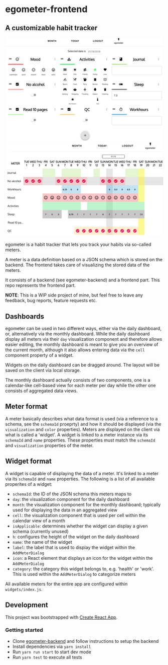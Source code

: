 # egometer-frontend

## A customizable habit tracker

<p>
    <img src="/screenshots/daily-dashboard-cropped.png?raw=true" />
    <img src="/screenshots/monthly-dashboard-cropped.png?raw=true" />
</p>

egometer is a habit tracker that lets you track your habits via so-called meters.

A meter is a data definition based on a JSON schema which is stored on the backend.
The frontend takes care of visualizing the stored data of the meters.

It consists of a backend (see egometer-backend) and a frontend part.
This repo represents the frontend part.

**NOTE**: This is a WIP side project of mine, but feel free to leave any feedback, bug reports,
feature requests etc.

## Dashboards

egometer can be used in two different ways, either via the daily dashboard, or, alternatively via the monthly dashboard.
While the daily dashboard display all meters via their `day` visualization component and therefore allows easier editing,
the monthly dashboard is meant to give you an overview of the current month, although it also allows entering data via the `cell`
component property of a widget.

Widgets on the daily dashboard can be dragged around. The layout will be saved on the client via local storage.

The monthly dashboard actually consists of two components, one is a calendar-like cell-based view for each meter per day while the other one consists of aggregated data views.

## Meter format

A meter basically describes what data format is used (via a reference to a schema, see the `schemaId` proeprty) and how it should be displayed (via the `visualization` and `color` properties).
Meters are displayed on the client via what is called a 'widget'. A widget is linked to a meter instance via its `schemaId` and `name` properties. These properties must match the `schemaId` and `visualization` properties of the meter.

## Widget format

A widget is capable of displaying the data of a meter. It's linked to a meter via its `schemaId` and `name` properties.
The following is a list of all available properites of a widget:

- `schemaId`: the ID of the JSON schema this meters maps to
- `day`: the visualization component for the daily dashboard
- `month`: the visualization component for the monthly dashboard; typically used for displaying the data in an aggregated view
- `cell`: the visualization component that is used per cell within the calendar view of a month
- `isApplicable`: determines whether the widget can display a given schema (currently unused)
- `h`: configures the height of the widget on the daily dashboard
- `name`: the name of the widget
- `label`: the label that is used to display the widget within the `AddMeterDialog`
- `icon`: a React element that displays an icon for the widget within the `AddMeterDialog`
- `category`: the category this widget belongs to, e.g. 'health' or 'work'. This is used within the `AddMeterDialog` to categorize meters

All available meters for the entire app are configured within `widgets/index.js`.

## Development

This project was bootstrapped with [Create React App](https://github.com/facebookincubator/create-react-app).

### Getting started

- Clone [egometer-backend](https://https://github.com/edgarmueller/egometer-backend)
  and follow instructions to setup the backend
- Install dependencies via `yarn install`
- Run `yarn run start` to start dev mode
- Run `yarn test` to execute all tests

